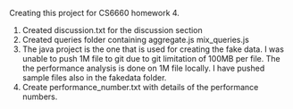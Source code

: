 Creating this project for CS6660 homework 4.

1. Created discussion.txt for the discussion section
2. Created queries folder containing aggregate.js	mix_queries.js
3. The java project is the one that is used for creating the fake data. I was unable to push 1M file to git due to git limitation of 100MB per file. The the performance analysis is done on 1M file locally. I have pushed sample files also in the fakedata folder.
4. Create performance_number.txt with details of the performance numbers.